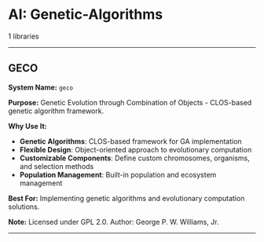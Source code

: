 # AI: Genetic-Algorithms

1 libraries

---

## GECO

**System Name:** `geco`

**Purpose:** Genetic Evolution through Combination of Objects - CLOS-based genetic algorithm framework.

**Why Use It:**
- **Genetic Algorithms**: CLOS-based framework for GA implementation
- **Flexible Design**: Object-oriented approach to evolutionary computation
- **Customizable Components**: Define custom chromosomes, organisms, and selection methods
- **Population Management**: Built-in population and ecosystem management

**Best For:** Implementing genetic algorithms and evolutionary computation solutions.

**Note:** Licensed under GPL 2.0. Author: George P. W. Williams, Jr.

---



